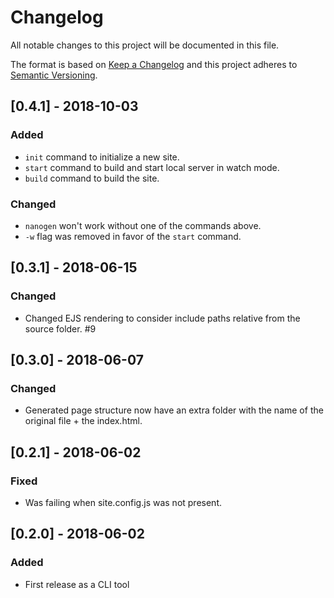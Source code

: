 # Changelog

All notable changes to this project will be documented in this file.

The format is based on [Keep a Changelog](https://keepachangelog.com/en/1.0.0/)
and this project adheres to [Semantic Versioning](https://semver.org/spec/v2.0.0.html).

## [0.4.1] - 2018-10-03
### Added
- `init` command to initialize a new site.
- `start` command to build and start local server in watch mode.
- `build` command to build the site.
### Changed
- `nanogen` won't work without one of the commands above.
- `-w` flag was removed in favor of the `start` command.


## [0.3.1] - 2018-06-15
### Changed
- Changed EJS rendering to consider include paths relative from the source folder. #9

## [0.3.0] - 2018-06-07
### Changed
- Generated page structure now have an extra folder with the name of the original file + the index.html.

## [0.2.1] - 2018-06-02
### Fixed
- Was failing when site.config.js was not present.

## [0.2.0] - 2018-06-02
### Added
- First release as a CLI tool